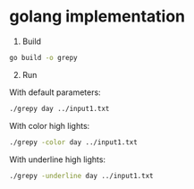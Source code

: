 # golang implementation

1. Build
```bash
go build -o grepy
```

2. Run

With default parameters: 
```bash
./grepy day ../input1.txt
```

With color high lights: 
```bash
./grepy -color day ../input1.txt
```

With underline high lights: 
```bash
./grepy -underline day ../input1.txt
```
